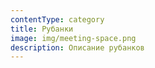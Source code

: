 ```yaml
---
contentType: category
title: Рубанки
image: img/meeting-space.png
description: Описание рубанков
---
```


